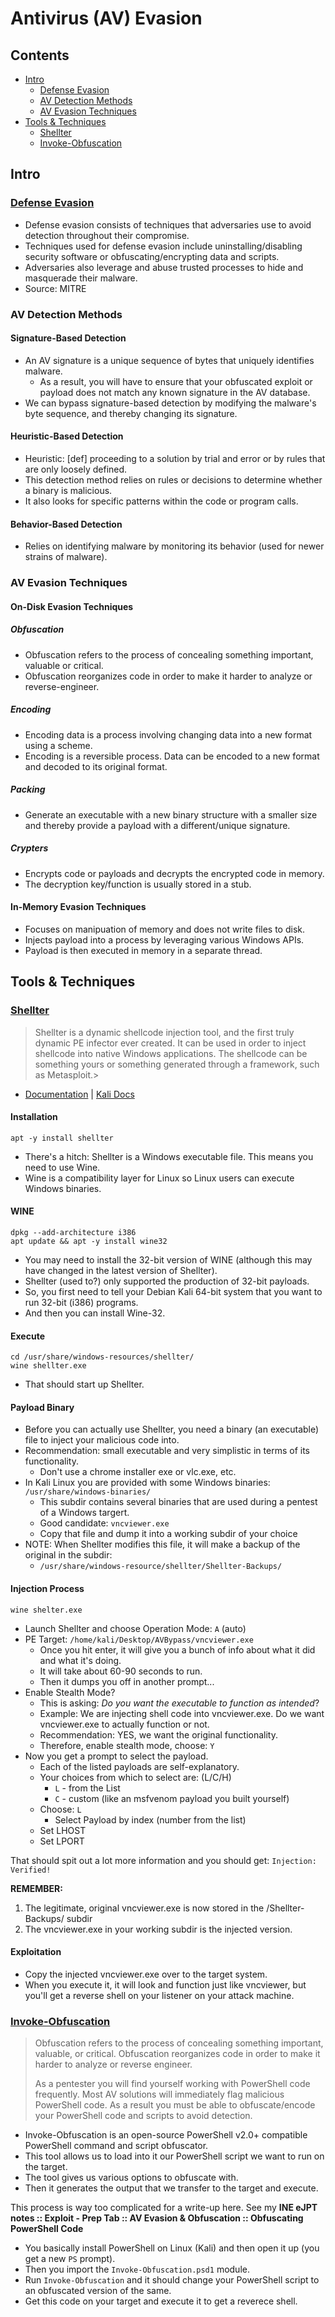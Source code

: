 # Antivirus (AV) Evasion

## Contents
- [Intro](#intro)
  - [Defense Evasion](#defense-evasion)
  - [AV Detection Methods](#av-detection-methods)
  - [AV Evasion Techniques](#av-evasion-techniques)
- [Tools & Techniques](#tools--techniques)
  - [Shellter](#shellter)
  - [Invoke-Obfuscation](#invoke-obfuscation)

## Intro

### [Defense Evasion](https://attack.mitre.org/tactics/TA0005/)
- Defense evasion consists of techniques that adversaries use to avoid detection throughout their compromise.
- Techniques used for defense evasion include uninstalling/disabling security software or obfuscating/encrypting data and scripts.
- Adversaries also leverage and abuse trusted processes to hide and masquerade their malware.
- Source: MITRE

### AV Detection Methods

#### Signature-Based Detection
- An AV signature is a unique sequence of bytes that uniquely identifies malware.
  - As a result, you will have to ensure that your obfuscated exploit or payload does not match any known signature in the AV database.
- We can bypass signature-based detection by modifying the malware's byte sequence, and thereby changing its signature.

#### Heuristic-Based Detection
- Heuristic: [def] proceeding to a solution by trial and error or by rules that are only loosely defined.
- This detection method relies on rules or decisions to determine whether a binary is malicious.
- It also looks for specific patterns within the code or program calls.

#### Behavior-Based Detection
- Relies on identifying malware by monitoring its behavior (used for newer strains of malware).

### AV Evasion Techniques

#### On-Disk Evasion Techniques

##### Obfuscation
- Obfuscation refers to the process of concealing something important, valuable or critical.
- Obfuscation reorganizes code in order to make it harder to analyze or reverse-engineer.

##### Encoding
- Encoding data is a process involving changing data into a new format using a scheme.
- Encoding is a reversible process. Data can be encoded to a new format and decoded to its original format.

##### Packing
- Generate an executable with a new binary structure with a smaller size and thereby provide a payload with a different/unique signature.

##### Crypters
- Encrypts code or payloads and decrypts the encrypted code in memory.
- The decryption key/function is usually stored in a stub. 

#### In-Memory Evasion Techniques
- Focuses on manipuation of memory and does not write files to disk.
- Injects payload into a process by leveraging various Windows APIs.
- Payload is then executed in memory in a separate thread. 

## Tools & Techniques

### [Shellter](https://www.shellterproject.com/)
> Shellter is a dynamic shellcode injection tool, and the first truly dynamic PE infector ever created. It can be used in order to inject shellcode into native Windows applications. The shellcode can be something yours or something generated through a framework, such as Metasploit.> 

- [Documentation](https://www.shellterproject.com/Downloads/Shellter/Readme.txt) | [Kali Docs](https://www.kali.org/tools/shellter/)

#### Installation 
```
apt -y install shellter
```
- There's a hitch: Shellter is a Windows executable file. This means you need to use Wine.
- Wine is a compatibility layer for Linux so Linux users can execute Windows binaries. 

#### WINE
```
dpkg --add-architecture i386
apt update && apt -y install wine32

```
- You may need to install the 32-bit version of WINE (although this may have changed in the latest version of Shellter).
- Shellter (used to?) only supported the production of 32-bit payloads.
- So, you first need to tell your Debian Kali 64-bit system that you want to run 32-bit (i386) programs.
- And then you can install Wine-32.

#### Execute
```
cd /usr/share/windows-resources/shellter/
wine shellter.exe
```
- That should start up Shellter.

#### Payload Binary
- Before you can actually use Shellter, you need a binary (an executable) file to inject your malicious code into.
- Recommendation: small executable and very simplistic in terms of its functionality.
  - Don't use a chrome installer exe or vlc.exe, etc.
- In Kali Linux you are provided with some Windows binaries: `/usr/share/windows-binaries/`
  - This subdir contains several binaries that are used  during a pentest of a Windows targert.
  - Good candidate: `vncviewer.exe`
  - Copy that file and dump it into a working subdir of your choice
- NOTE: When Shellter modifies this file, it will make a backup of the original in the subdir:
  - `/usr/share/windows-resource/shellter/Shellter-Backups/`
 
#### Injection Process
```
wine shelter.exe
```
- Launch Shellter and choose Operation Mode: `A` (auto)
- PE Target: `/home/kali/Desktop/AVBypass/vncviewer.exe`
  - Once you hit enter, it will give you a bunch of info about what it did and what it's doing.
  - It will take about 60-90 seconds to run.
  - Then it dumps you off in another prompt...
- Enable Stealth Mode?
  - This is asking: _Do you want the executable to function as intended_?
  - Example: We are injecting shell code into vncviewer.exe. Do we want vncviewer.exe to actually function or not.
  - Recommendation: YES, we want the original functionality.
  - Therefore, enable stealth mode, choose: `Y`
- Now you get a prompt to select the payload.
  - Each of the listed payloads are self-explanatory.
  - Your choices from which to select are:  (L/C/H)
    - `L` - from the List
    - `C` - custom (like an msfvenom payload you built yourself)
  - Choose: `L`
    - Select Payload by index (number from the list)
  - Set LHOST
  - Set LPORT
 
That should spit out a lot more information and you should get: `Injection: Verified!`

**REMEMBER:**
1. The legitimate, original vncviewer.exe is now stored in the /Shellter-Backups/ subdir
2. The vncviewer.exe in your working subdir is the injected version.

#### Exploitation
- Copy the injected vncviewer.exe over to the target system.
- When you execute it, it will look and function just like vncviewer, but you'll get a reverse shell on your listener on your attack machine. 
  
### [Invoke-Obfuscation](https://github.com/danielbohannon/Invoke-Obfuscation)
> Obfuscation refers to the process of concealing something important, valuable, or critical. Obfuscation reorganizes code in order to make it harder to analyze or reverse engineer.
>
> As a pentester you will find yourself working with PowerShell code frequently. Most AV solutions will immediately flag malicious PowerShell code. As a result you must be able to obfuscate/encode your PowerShell code and scripts to avoid detection. 

- Invoke-Obfuscation is an open-source PowerShell v2.0+ compatible PowerShell command and script obfuscator.
- This tool allows us to load into it our PowerShell script we want to run on the target.
- The tool gives us various options to obfuscate with.
- Then it generates the output that we transfer to the target and execute.

This process is way too complicated for a write-up here. See my **INE eJPT notes :: Exploit - Prep Tab :: AV Evasion & Obfuscation :: Obfuscating PowerShell Code**
- You basically install PowerShell on Linux (Kali) and then open it up (you get a new `PS` prompt).
- Then you import the `Invoke-Obfuscation.psd1` module.
- Run `Invoke-Obfuscation` and it should change your PowerShell script to an obfuscated version of the same.
- Get this code on your target and execute it to get a reverece shell.

